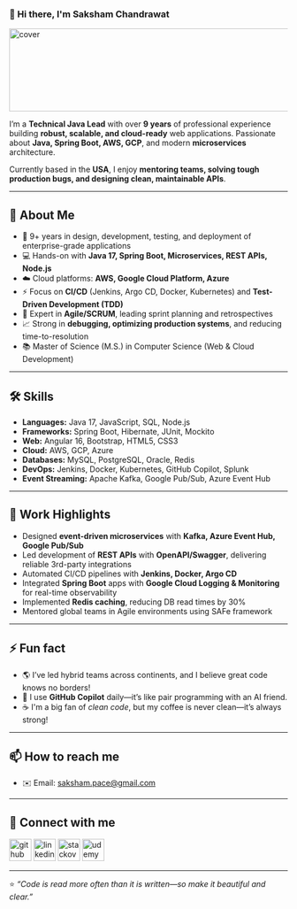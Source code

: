 ### 👋 Hi there, I'm Saksham Chandrawat

<img src="https://cdn.solace.com/wp-content/uploads/2018/12/spring-boot-java.jpg" alt="cover" height="150" width="1250">

I’m a **Technical Java Lead** with over **9 years** of professional experience building **robust, scalable, and cloud-ready** web applications. Passionate about **Java, Spring Boot, AWS, GCP**, and modern **microservices** architecture.  

Currently based in the **USA**, I enjoy **mentoring teams, solving tough production bugs, and designing clean, maintainable APIs**.  

---

## 🚀 About Me
- 🎯 9+ years in design, development, testing, and deployment of enterprise-grade applications
- 💻 Hands-on with **Java 17, Spring Boot, Microservices, REST APIs, Node.js**
- ☁️ Cloud platforms: **AWS, Google Cloud Platform, Azure**
- ⚡ Focus on **CI/CD** (Jenkins, Argo CD, Docker, Kubernetes) and **Test-Driven Development (TDD)**
- 📜 Expert in **Agile/SCRUM**, leading sprint planning and retrospectives
- 📈 Strong in **debugging, optimizing production systems**, and reducing time-to-resolution
- 📚 Master of Science (M.S.) in Computer Science (Web & Cloud Development)

---

## 🛠️ Skills
- **Languages:** Java 17, JavaScript, SQL, Node.js
- **Frameworks:** Spring Boot, Hibernate, JUnit, Mockito
- **Web:** Angular 16, Bootstrap, HTML5, CSS3
- **Cloud:** AWS, GCP, Azure
- **Databases:** MySQL, PostgreSQL, Oracle, Redis
- **DevOps:** Jenkins, Docker, Kubernetes, GitHub Copilot, Splunk
- **Event Streaming:** Apache Kafka, Google Pub/Sub, Azure Event Hub

---

## 🌟 Work Highlights
- Designed **event-driven microservices** with **Kafka, Azure Event Hub, Google Pub/Sub**
- Led development of **REST APIs** with **OpenAPI/Swagger**, delivering reliable 3rd-party integrations
- Automated CI/CD pipelines with **Jenkins, Docker, Argo CD**
- Integrated **Spring Boot** apps with **Google Cloud Logging & Monitoring** for real-time observability
- Implemented **Redis caching**, reducing DB read times by 30%
- Mentored global teams in Agile environments using SAFe framework

---

## ⚡ Fun fact
- 🌎 I’ve led hybrid teams across continents, and I believe great code knows no borders!
- 🤖 I use **GitHub Copilot** daily—it’s like pair programming with an AI friend.
- ☕ I'm a big fan of *clean code*, but my coffee is never clean—it’s always strong!

---

## 📫 How to reach me
- ✉️ Email: saksham.pace@gmail.com
  
---

## 🤝 Connect with me
[<img src='https://cdn.jsdelivr.net/npm/simple-icons@3.0.1/icons/github.svg' alt='github' height='40'>](https://github.com/Chandrawat)
[<img src='https://cdn.jsdelivr.net/npm/simple-icons@3.0.1/icons/linkedin.svg' alt='linkedin' height='40'>](https://www.linkedin.com/in/sakshamchandrawat/)
[<img src='https://cdn.jsdelivr.net/npm/simple-icons@3.0.1/icons/stackoverflow.svg' alt='stackoverflow' height='40'>](https://stackoverflow.com/users/chandrawat)
[<img src='https://cdn.jsdelivr.net/npm/simple-icons@3.0.1/icons/udemy.svg' alt='udemy' height='40'>](https://www.udemy.com/user/saksham-chandrawat/)

---

⭐️ *“Code is read more often than it is written—so make it beautiful and clear.”* 

